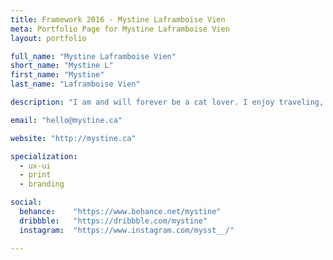 ```yaml
---
title: Framework 2016 - Mystine Laframboise Vien
meta: Portfolio Page for Mystine Laframboise Vien
layout: portfolio

full_name: "Mystine Laframboise Vien"
short_name: "Mystine L"
first_name: "Mystine"
last_name: "Laframboise Vien"

description: "I am and will forever be a cat lover. I enjoy traveling, chocolate, wine, music, white space, and bright colors."

email: "hello@mystine.ca"

website: "http://mystine.ca"

specialization:
  - ux-ui
  - print
  - branding

social:
  behance:    "https://www.behance.net/mystine"
  dribbble:   "https://dribbble.com/mystine"
  instagram:  "https://www.instagram.com/mysst__/"

---
```

